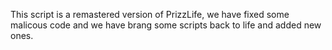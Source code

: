 This script is a remastered version of PrizzLife, we have fixed some malicous code and we have brang some scripts back to life and added new ones. 
